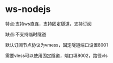 # ws-nodejs

特点:支持ws直连，支持固定隧道，支持订阅

缺点:不支持临时隧道

默认订阅节点协议为vmess，固定隧道端口设置8001

需要vless可以使用固定隧道，端口填8002，路径vls
